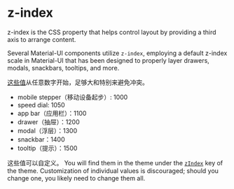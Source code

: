 # z-index

<p class="description">z-index is the CSS property that helps control layout by providing a third axis to arrange content.</p>

Several Material-UI components utilize `z-index`, employing a default z-index scale in Material-UI that has been designed to properly layer drawers, modals, snackbars, tooltips, and more.

[这些值](https://github.com/Foso/material-ui/blob/master/packages/material-ui/src/styles/zIndex.js)从任意数字开始，足够大和特别来避免冲突。

- mobile stepper（移动设备起步）: 1000
- speed dial: 1050
- app bar（应用栏）：1100
- drawer（抽屉）：1200
- modal（浮层）：1300
- snackbar：1400
- tooltip（提示）：1500

这些值可以自定义。 You will find them in the theme under the [`zIndex`](/customization/default-theme/?expand-path=$.zIndex) key of the theme. Customization of individual values is discouraged; should you change one, you likely need to change them all.
